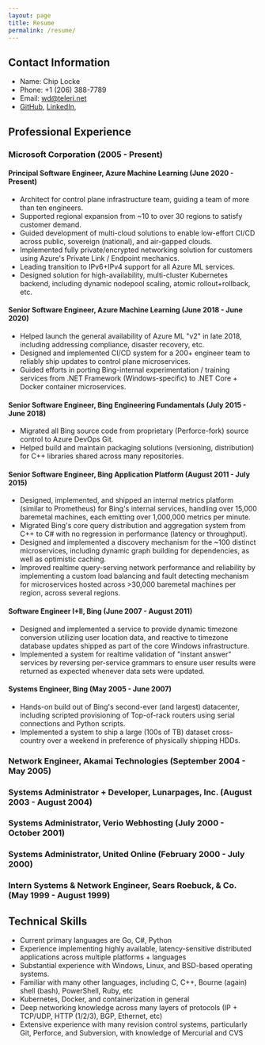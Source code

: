 ```yaml
---
layout: page
title: Resume
permalink: /resume/
---
```


## Contact Information
- Name: Chip Locke
- Phone: +1 (206) 388-7789
- Email: [wd@teleri.net](mailto:wd@teleri.net)
- [GitHub](https://github.com/doubleyewdee/), [LinkedIn](https://www.linkedin.com/in/doubleyewdee),

## Professional Experience

### Microsoft Corporation (2005 - Present)

#### Principal Software Engineer, Azure Machine Learning (June 2020 - Present)

- Architect for control plane infrastructure team, guiding a team of more than ten engineers.
- Supported regional expansion from ~10 to over 30 regions to satisfy customer demand.
- Guided development of multi-cloud solutions to enable low-effort CI/CD across public, sovereign (national), and air-gapped clouds.
- Implemented fully private/encrypted networking solution for customers using Azure's Private Link / Endpoint mechanics.
- Leading transition to IPv6+IPv4 support for all Azure ML services.
- Designed solution for high-availability, multi-cluster Kubernetes backend, including dynamic nodepool scaling, atomic rollout+rollback, etc.

#### Senior Software Engineer, Azure Machine Learning (June 2018 - June 2020)

- Helped launch the general availability of Azure ML "v2" in late 2018, including addressing compliance, disaster recovery, etc.
- Designed and implemented CI/CD system for a 200+ engineer team to reliably ship updates to control plane microservices.
- Guided efforts in porting Bing-internal experimentation / training services from .NET Framework (Windows-specific) to .NET Core + Docker container microservices.

#### Senior Software Engineer, Bing Engineering Fundamentals (July 2015 - June 2018)

- Migrated all Bing source code from proprietary (Perforce-fork) source control to Azure DevOps Git.
- Helped build and maintain packaging solutions (versioning, distribution) for C++ libraries shared across many repositories.

#### Senior Software Engineer, Bing Application Platform (August 2011 - July 2015)

- Designed, implemented, and shipped an internal metrics platform (similar to Prometheus) for Bing's internal services, handling over 15,000 baremetal machines, each emitting over 1,000,000 metrics per minute.
- Migrated Bing's core query distribution and aggregation system from C++ to C# with no regression in performance (latency or throughput).
- Designed and implemented a discovery mechanism for the ~100 distinct microservices, including dynamic graph building for dependencies, as well as optimistic caching.
- Improved realtime query-serving network performance and reliability by implementing a custom load balancing and fault detecting mechanism for microservices hosted across >30,000 baremetal machines per region, across several regions.

#### Software Engineer I+II, Bing (June 2007 - August 2011)

- Designed and implemented a service to provide dynamic timezone conversion utilizing user location data, and reactive to timezone database updates shipped as part of the core Windows infrastructure.
- Implemented a system for realtime validation of "instant answer" services by reversing per-service grammars to ensure user results were returned as expected whenever data sets were updated.

#### Systems Engineer, Bing (May 2005 - June 2007)

- Hands-on build out of Bing's second-ever (and largest) datacenter, including scripted provisioning of Top-of-rack routers using serial connections and Python scripts.
- Implemented a system to ship a large (100s of TB) dataset cross-country over a weekend in preference of physically shipping HDDs.

### Network Engineer, Akamai Technologies (September 2004 - May 2005)

### Systems Administrator + Developer, Lunarpages, Inc. (August 2003 - August 2004)

### Systems Administrator, Verio Webhosting (July 2000 - October 2001)

### Systems Administrator, United Online (February 2000 - July 2000)

### Intern Systems & Network Engineer, Sears Roebuck, & Co. (May 1999 - August 1999)

## Technical Skills

- Current primary languages are Go, C#, Python
- Experience implementing highly available, latency-sensitive distributed applications across multiple platforms + languages
- Substantial experience with Windows, Linux, and BSD-based operating systems.
- Familiar with many other languages, including C, C++, Bourne (again) shell (bash), PowerShell, Ruby, etc
- Kubernetes, Docker, and containerization in general
- Deep networking knowledge across many layers of protocols (IP + TCP/UDP, HTTP (1/2/3), BGP, Ethernet, etc)
- Extensive experience with many revision control systems, particularly Git, Perforce, and Subversion, with knowledge of Mercurial and CVS

